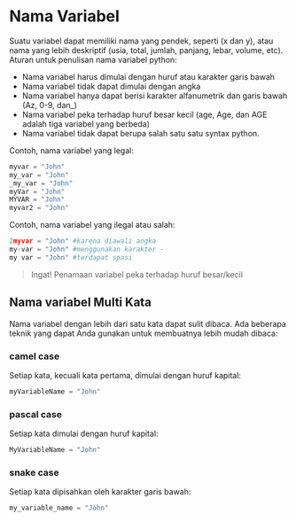 # Nama Variabel
Suatu variabel dapat memiliki nama yang pendek, seperti (x dan y), atau nama yang lebih deskriptif (usia, total, jumlah, panjang, lebar, volume, etc). Aturan untuk penulisan nama variabel python:

- Nama variabel harus dimulai dengan huruf atau karakter garis bawah
- Nama variabel tidak dapat dimulai dengan angka
- Nama variabel hanya dapat berisi karakter alfanumetrik dan garis bawah (Az, 0-9, dan_)
- Nama variabel peka terhadap huruf besar kecil (age, Age, dan AGE adalah tiga variabel yang berbeda)
- Nama variabel tidak dapat berupa salah satu satu syntax python.

Contoh, nama variabel yang legal:

```py
myvar = "John"
my_var = "John"
_my_var = "John"
myVar = "John"
MYVAR = "John"
myvar2 = "John"
```

Contoh, nama variabel yang ilegal atau salah:

```py
2myvar = "John" #karena diawali angka
my-var = "John" #menggunakan karakter -
my var = "John" #terdapat spasi 
```

> Ingat! Penamaan variabel peka terhadap huruf besar/kecil

## Nama variabel Multi Kata
Nama variabel dengan lebih dari satu kata dapat sulit dibaca. Ada beberapa teknik yang dapat Anda gunakan untuk membuatnya lebih mudah dibaca:
### camel case
Setiap kata, kecuali kata pertama, dimulai dengan huruf kapital:

```py
myVariableName = "John"
```
### pascal case
Setiap kata dimulai dengan huruf kapital:

```py
MyVariableName = "John"
```
### snake case
Setiap kata dipisahkan oleh karakter garis bawah:

```py
my_variable_name = "John"
```

